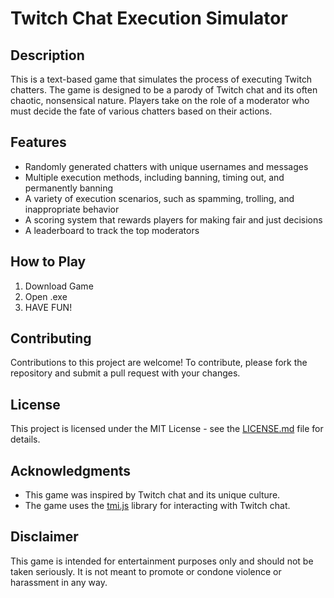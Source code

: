 # Twitch Chat Execution Simulator

## Description
This is a text-based game that simulates the process of executing Twitch chatters. The game is designed to be a parody of Twitch chat and its often chaotic, nonsensical nature. Players take on the role of a moderator who must decide the fate of various chatters based on their actions.

## Features
- Randomly generated chatters with unique usernames and messages
- Multiple execution methods, including banning, timing out, and permanently banning
- A variety of execution scenarios, such as spamming, trolling, and inappropriate behavior
- A scoring system that rewards players for making fair and just decisions
- A leaderboard to track the top moderators

## How to Play
1. Download Game
2. Open .exe
3. HAVE FUN!

## Contributing
Contributions to this project are welcome! To contribute, please fork the repository and submit a pull request with your changes.

## License
This project is licensed under the MIT License - see the [LICENSE.md](LICENSE.md) file for details.

## Acknowledgments
- This game was inspired by Twitch chat and its unique culture.
- The game uses the [tmi.js](https://github.com/tmijs/tmi.js) library for interacting with Twitch chat.

## Disclaimer
This game is intended for entertainment purposes only and should not be taken seriously. It is not meant to promote or condone violence or harassment in any way.
